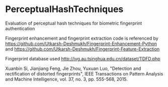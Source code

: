 # PerceptualHashTechniques
Evaluation of perceptual hash techniques for biometric fingerprint authentication

Fingerprint enhancement and fingerprint extraction code is referenced by https://github.com/Utkarsh-Deshmukh/Fingerprint-Enhancement-Python and https://github.com/Utkarsh-Deshmukh/Fingerprint-Feature-Extraction

Fingerprint database used http://ivg.au.tsinghua.edu.cn/dataset/TDFD.php

Xuanbin Si, Jianjiang Feng, Jie Zhou, Yuxuan Luo, "Detection and rectification of distorted fingerprints", IEEE Transactions on Pattern Analysis and Machine Intelligence, vol. 37, no. 3, pp. 555-568, 2015.
